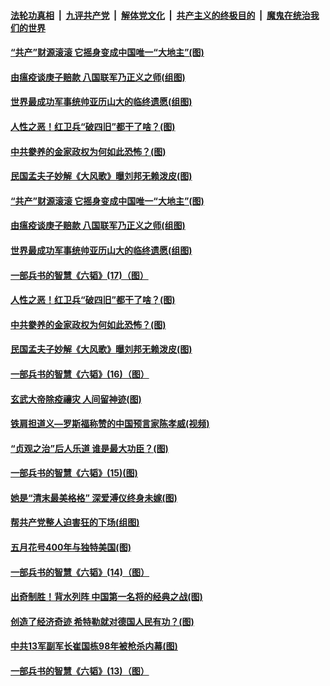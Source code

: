 

####  [法轮功真相](../../../../basic/blob/master/README.md?t=05110001) &nbsp;|&nbsp; [九评共产党](../../../../9ping.md/blob/master/README.md?t=05110001) &nbsp;|&nbsp; [解体党文化](../../../../jtdwh.md/blob/master/README.md?t=05110001)  &nbsp;|&nbsp; [共产主义的终极目的](../../../../gczydzjmd.md/blob/master/README.md?t=05110001) &nbsp;|&nbsp; [魔鬼在统治我们的世界](../../../../mgztzwmdsj.md/blob/master/README.md?t=05110001) 

#### [“共产”财源滚滚 它摇身变成中国唯一“大地主”(图)](../pages/p6/932744.md?t=05110001) 

#### [由瘟疫谈庚子赔款 八国联军乃正义之师(组图)](../pages/p6/932634.md?t=05110001) 

#### [世界最成功军事统帅亚历山大的临终遗愿(组图)](../pages/p6/932097.md?t=05110001) 

#### [人性之恶！红卫兵“破四旧”都干了啥？(图)](../pages/p6/930975.md?t=05110001) 

#### [中共豢养的金家政权为何如此恐怖？(图)](../pages/p6/931878.md?t=05110001) 

#### [民国孟夫子妙解《大风歌》曝刘邦无赖泼皮(图)](../pages/p6/932094.md?t=05110001) 

#### [“共产”财源滚滚 它摇身变成中国唯一“大地主”(图)](../pages/p6/932744.md?t=05110001) 

#### [由瘟疫谈庚子赔款 八国联军乃正义之师(组图)](../pages/p6/932634.md?t=05110001) 

#### [世界最成功军事统帅亚历山大的临终遗愿(组图)](../pages/p6/932097.md?t=05110001) 

#### [一部兵书的智慧《六韬》(17)（图）](../pages/p6/931030.md?t=05110001) 

#### [人性之恶！红卫兵“破四旧”都干了啥？(图)](../pages/p6/930975.md?t=05110001) 

#### [中共豢养的金家政权为何如此恐怖？(图)](../pages/p6/931878.md?t=05110001) 

#### [民国孟夫子妙解《大风歌》曝刘邦无赖泼皮(图)](../pages/p6/932094.md?t=05110001) 

#### [一部兵书的智慧《六韬》(16)（图）](../pages/p6/930904.md?t=05110001) 

#### [玄武大帝除疫禳灾 人间留神迹(图)](../pages/p6/931875.md?t=05110001) 

#### [铁肩担道义—罗斯福称赞的中国预言家陈孝威(视频)](../pages/p6/931689.md?t=05110001) 

#### [“贞观之治”后人乐道 谁是最大功臣？(图)](../pages/p6/930981.md?t=05110001) 

#### [一部兵书的智慧《六韬》(15)(图)](../pages/p6/931100.md?t=05110001) 

#### [她是“清末最美格格” 深爱溥仪终身未嫁(图)](../pages/p6/930980.md?t=05110001) 

#### [帮共产党整人迫害狂的下场(组图)](../pages/p6/931686.md?t=05110001) 

#### [五月花号400年与独特美国(图)](../pages/p6/932131.md?t=05110001) 

#### [一部兵书的智慧《六韬》(14)（图）](../pages/p6/930908.md?t=05110001) 

#### [出奇制胜！背水列阵 中国第一名将的经典之战(图)](../pages/p6/930916.md?t=05110001) 

#### [创造了经济奇迹 希特勒就对德国人民有功？(图)](../pages/p6/931904.md?t=05110001) 

#### [中共13军副军长崔国栋98年被枪杀内幕(图)](../pages/p6/930973.md?t=05110001) 

#### [一部兵书的智慧《六韬》(13)（图）](../pages/p6/930907.md?t=05110001) 

